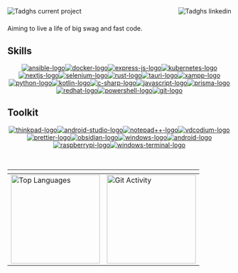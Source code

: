 <div align="center"><a href="https://tadgh.dev" target="_blank" rel="next"><img alt="Tadghs current project" align="left" src="https://img.shields.io/badge/Tadgh%20Henry-881185?style=for-the-badge&logo=none&logoColor=white"></a><a href="https://www.linkedin.com/in/tadghh" target="_blank" rel="alternate"><img alt="Tadghs linkedin" align="right" src="https://img.shields.io/badge/LinkedIn-0077B5?style=for-the-badge&logo=linkedin&logoColor=white"></a></div><h1></h1><span align="center">Aiming to live a life of big swag and fast code.</span><h2>Skills</h2><p align="center"><a href="#"><img alt="ansible-logo" src="https://img.shields.io/badge/Ansible-000000?style=for-the-badge&logo=ansible&logoColor=white"></a><a href="#"><img alt="docker-logo" src="https://img.shields.io/badge/Docker-2CA5E0?style=for-the-badge&logo=docker&logoColor=white"></a><a href="#"><img alt="express-js-logo" src="https://img.shields.io/badge/Express%20js-000000?style=for-the-badge&logo=express&logoColor=white"></a><a href="#"><img alt="kubernetes-logo" src="https://img.shields.io/badge/kubernetes-326ce5.svg?&style=for-the-badge&logo=kubernetes&logoColor=white"></a><a href="#"><img alt="nextjs-logo" src="https://img.shields.io/badge/next%20js-000000?style=for-the-badge&logo=nextdotjs&logoColor=white"></a><a href="#"><img alt="selenium-logo" src="https://img.shields.io/badge/Selenium-43B02A?style=for-the-badge&logo=Selenium&logoColor=white"></a><a href="#"><img alt="rust-logo" src="https://img.shields.io/badge/Rust-black?style=for-the-badge&logo=rust&logoColor=#E57324"></a><a href="#"><img alt="tauri-logo" src="https://img.shields.io/badge/Tauri-FFC131?style=for-the-badge&logo=Tauri&logoColor=white"></a><a href="#"><img alt="xampp-logo" src="https://img.shields.io/badge/Xampp-F37623?style=for-the-badge&logo=xampp&logoColor=white"></a><a href="#"><img alt="python-logo" src="https://img.shields.io/badge/Python-FFD43B?style=for-the-badge&logo=python&logoColor=blue"></a><a href="#"><img alt="kotlin-logo" src="https://img.shields.io/badge/Kotlin-0095D5?&style=for-the-badge&logo=kotlin&logoColor=white"></a><a href="#"><img alt="c-sharp-logo" src="https://img.shields.io/badge/C%23-239120?style=for-the-badge&logo=c-sharp&logoColor=white"></a><a href="#"><img alt="javascript-logo" src="https://img.shields.io/badge/JavaScript-323330?style=for-the-badge&logo=javascript&logoColor=F7DF1E"></a><a href="#"><img alt="prisma-logo" src="https://img.shields.io/badge/Prisma-3982CE?style=for-the-badge&logo=Prisma&logoColor=white"></a><a href="#"><img alt="redhat-logo" src="https://img.shields.io/badge/Red%20Hat-EE0000?style=for-the-badge&logo=redhat&logoColor=white"></a><a href="#"><img alt="powershell-logo" src="https://img.shields.io/badge/powershell-5391FE?style=for-the-badge&logo=powershell&logoColor=white"></a><a href="#"><img alt="git-logo" src="https://img.shields.io/badge/GIT-E44C30?style=for-the-badge&logo=git&logoColor=white"></a></p><h2>Toolkit</h2><p align="center"><a href="#"><img alt="thinkpad-logo" src="https://img.shields.io/badge/thinkpad-E2231A?style=for-the-badge&logo=lenovo&logoColor=white"></a><a href="#"><img alt="android-studio-logo" src="https://img.shields.io/badge/Android_Studio-3DDC84?style=for-the-badge&logo=android-studio&logoColor=white"></a><a href="#"><img alt="notepad++-logo" src="https://img.shields.io/badge/Notepad++-90E59A.svg?style=for-the-badge&logo=notepad%2B%2B&logoColor=black"></a><a href="#"><img alt="vdcodium-logo" src="https://img.shields.io/badge/VSCodium-0078D4?style=for-the-badge&logo=visual%20studio%20code&logoColor=white"></a><a href="#"><img alt="prettier-logo" src="https://img.shields.io/badge/prettier-1A2C34?style=for-the-badge&logo=prettier&logoColor=F7BA3E"></a><a href="#"><img alt="obsidian-logo" src="https://img.shields.io/badge/Obsidian-483699?style=for-the-badge&logo=Obsidian&logoColor=white"></a><a href="#"><img alt="windows-logo" src="https://img.shields.io/badge/Windows-0078D6?style=for-the-badge&logo=windows&logoColor=white"></a><a href="#"><img alt="android-logo" src="https://img.shields.io/badge/Android-3DDC84?style=for-the-badge&logo=android&logoColor=white"></a><a href="#"><img alt="raspberrypi-logo" src="https://img.shields.io/badge/Raspberry%20Pi-A22846?style=for-the-badge&logo=Raspberry%20Pi&logoColor=white"></a><a href="#"><img alt="windows-terminal-logo" src="https://img.shields.io/badge/windows%20terminal-4D4D4D?style=for-the-badge&logo=windows%20terminal&logoColor=white"></a></p><br>
<div align="center">

|<!-- -->    | <!-- -->   |
| ------------- | ------------- |
| <a href="https://github.com/tadghh"><img height=200 align="center" src="https://github-readme-stats.vercel.app/api/top-langs/?username=tadghh&theme=swift&hide_border=true&border_radius=6&include_all_commits=true&type=svg&count_private=true&layout=compact" alt="Top Languages"/></a>  | <a href="https://github.com/tadghh"><img align="center" height=200  src="https://streak-stats.demolab.com?user=tadghh&theme=swift&hide_border=true&border_radius=6&date_format=M%20j%5B%2C%20Y%5D&type=svg&hide_longest_streak=true" alt="Git Activity"/></a> 
</div>

